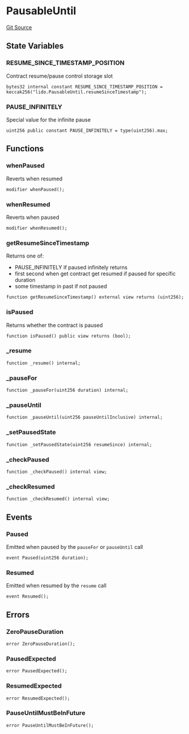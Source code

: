 # PausableUntil
[Git Source](https://github.com/lidofinance/community-staking-module/blob/d66a4396f737199bcc2932e5dd1066d022d333e0/src/lib/utils/PausableUntil.sol)


## State Variables
### RESUME_SINCE_TIMESTAMP_POSITION
Contract resume/pause control storage slot


```solidity
bytes32 internal constant RESUME_SINCE_TIMESTAMP_POSITION = keccak256("lido.PausableUntil.resumeSinceTimestamp");
```


### PAUSE_INFINITELY
Special value for the infinite pause


```solidity
uint256 public constant PAUSE_INFINITELY = type(uint256).max;
```


## Functions
### whenPaused

Reverts when resumed


```solidity
modifier whenPaused();
```

### whenResumed

Reverts when paused


```solidity
modifier whenResumed();
```

### getResumeSinceTimestamp

Returns one of:
- PAUSE_INFINITELY if paused infinitely returns
- first second when get contract get resumed if paused for specific duration
- some timestamp in past if not paused


```solidity
function getResumeSinceTimestamp() external view returns (uint256);
```

### isPaused

Returns whether the contract is paused


```solidity
function isPaused() public view returns (bool);
```

### _resume


```solidity
function _resume() internal;
```

### _pauseFor


```solidity
function _pauseFor(uint256 duration) internal;
```

### _pauseUntil


```solidity
function _pauseUntil(uint256 pauseUntilInclusive) internal;
```

### _setPausedState


```solidity
function _setPausedState(uint256 resumeSince) internal;
```

### _checkPaused


```solidity
function _checkPaused() internal view;
```

### _checkResumed


```solidity
function _checkResumed() internal view;
```

## Events
### Paused
Emitted when paused by the `pauseFor` or `pauseUntil` call


```solidity
event Paused(uint256 duration);
```

### Resumed
Emitted when resumed by the `resume` call


```solidity
event Resumed();
```

## Errors
### ZeroPauseDuration

```solidity
error ZeroPauseDuration();
```

### PausedExpected

```solidity
error PausedExpected();
```

### ResumedExpected

```solidity
error ResumedExpected();
```

### PauseUntilMustBeInFuture

```solidity
error PauseUntilMustBeInFuture();
```

